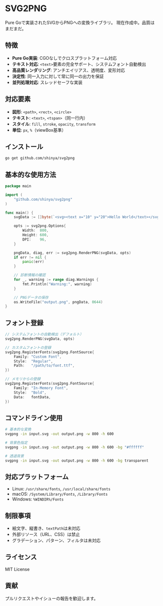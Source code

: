 # SVG2PNG

Pure Goで実装されたSVGからPNGへの変換ライブラリ。
現在作成中。品質はまだまだ。

## 特徴

- **Pure Go実装**: CGOなしでクロスプラットフォーム対応
- **テキスト対応**: `<text>`要素の完全サポート、システムフォント自動検出
- **高品質レンダリング**: アンチエイリアス、透明度、変形対応
- **決定性**: 同一入力に対して常に同一の出力を保証
- **並列処理対応**: スレッドセーフな実装

## 対応要素

- **図形**: `<path>`, `<rect>`, `<circle>`
- **テキスト**: `<text>`, `<tspan>`（同一行内）
- **スタイル**: `fill`, `stroke`, `opacity`, `transform`
- **単位**: `px`, `%`（viewBox基準）

## インストール

```bash
go get github.com/shinya/svg2png
```

## 基本的な使用方法

```go
package main

import (
    "github.com/shinya/svg2png"
)

func main() {
    svgData := []byte(`<svg><text x="10" y="20">Hello World</text></svg>`)

    opts := svg2png.Options{
        Width:  800,
        Height: 600,
        DPI:    96,
    }

    pngData, diag, err := svg2png.RenderPNG(svgData, opts)
    if err != nil {
        panic(err)
    }

    // 診断情報の確認
    for _, warning := range diag.Warnings {
        fmt.Println("Warning:", warning)
    }

    // PNGデータの保存
    os.WriteFile("output.png", pngData, 0644)
}
```

## フォント登録

```go
// システムフォントの自動検出（デフォルト）
svg2png.RenderPNG(svgData, opts)

// カスタムフォントの登録
svg2png.RegisterFonts(svg2png.FontSource{
    Family: "Custom Font",
    Style:  "Regular",
    Path:   "/path/to/font.ttf",
})

// メモリからの登録
svg2png.RegisterFonts(svg2png.FontSource{
    Family: "In-Memory Font",
    Style:  "Bold",
    Data:   fontData,
})
```

## コマンドライン使用

```bash
# 基本的な変換
svgpng -in input.svg -out output.png -w 800 -h 600

# 背景色指定
svgpng -in input.svg -out output.png -w 800 -h 600 -bg "#ffffff"

# 透過背景
svgpng -in input.svg -out output.png -w 800 -h 600 -bg transparent
```

## 対応プラットフォーム

- Linux: `/usr/share/fonts`, `/usr/local/share/fonts`
- macOS: `/System/Library/Fonts`, `/Library/Fonts`
- Windows: `%WINDIR%/Fonts`

## 制限事項

- 絵文字、縦書き、`textPath`は未対応
- 外部リソース（URL、CSS）は禁止
- グラデーション、パターン、フィルタは未対応

## ライセンス

MIT License

## 貢献

プルリクエストやイシューの報告を歓迎します。
